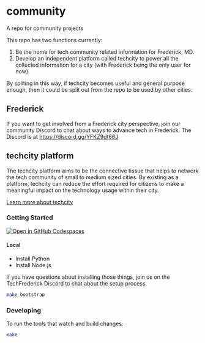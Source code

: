# community

A repo for community projects

This repo has two functions currently:

1. Be the home for tech community related information for Frederick, MD.
2. Develop an independent platform called techcity to power all the collected
   information for a city (with Frederick being the only user for now).

By spliting in this way,
if techcity becomes useful and general purpose enough,
then it could be split out from the repo to be used by other cities.

## Frederick

If you want to get involved from a Frederick city perspective,
join our community Discord to chat about ways to advance tech
in Frederick.
The Discord is at https://discord.gg/YFKZ9dt66J

## techcity platform

The techcity platform aims to be the connective tissue that helps
to network the tech community of small to medium sized cities.
By existing as a platform,
techcity can reduce the effort required for citizens to make a meaningful impact
on the technology usage within their city.

[Learn more about techcity](docs/techcity/index.md)

### Getting Started

<a href="https://codespaces.new/TechFrederick/community/">
  <img src="https://github.com/codespaces/badge.svg" alt="Open in GitHub Codespaces" style="max-width: 100%;">
</a>

#### Local

* Install Python
* Install Node.js

If you have questions about installing those things,
join us on the TechFrederick Discord to chat about the setup process.

```bash
make bootstrap
```

### Developing

To run the tools that watch and build changes:

```bash
make
```
